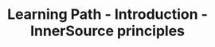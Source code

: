 ---
layout: learning-path-page
show_meta: false
title: Learning Path - Introduction - InnerSource principles
learning_path_article: introduction/05-principles.asciidoc
learning_path_group: Introduction
learning_path_menu_title: 05 - InnerSource principles
learning_path_position: 5
---